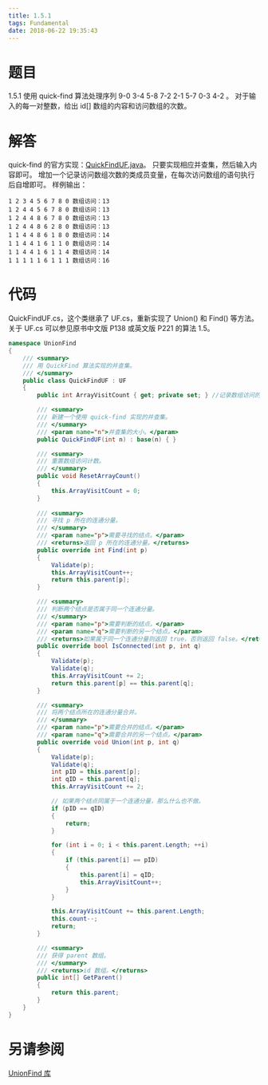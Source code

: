 ```yaml
---
title: 1.5.1
tags: Fundamental
date: 2018-06-22 19:35:43
---
```


# 题目

1.5.1
使用 quick-find 算法处理序列 9-0 3-4 5-8 7-2 2-1 5-7 0-3 4-2 。 
对于输入的每一对整数，给出 id[] 数组的内容和访问数组的次数。

# 解答

quick-find 的官方实现：[QuickFindUF.java](http://algs4.cs.princeton.edu/15uf/QuickFindUF.java.html)。
只要实现相应并查集，然后输入内容即可。
增加一个记录访问数组次数的类成员变量，在每次访问数组的语句执行后自增即可。
样例输出：

```
1 2 3 4 5 6 7 8 0 数组访问：13
1 2 4 4 5 6 7 8 0 数组访问：13
1 2 4 4 8 6 7 8 0 数组访问：13
1 2 4 4 8 6 2 8 0 数组访问：13
1 1 4 4 8 6 1 8 0 数组访问：14
1 1 4 4 1 6 1 1 0 数组访问：14
1 1 4 4 1 6 1 1 4 数组访问：14
1 1 1 1 1 6 1 1 1 数组访问：16
```

# 代码

QuickFindUF.cs，这个类继承了 UF.cs，重新实现了 Union() 和 Find() 等方法。
关于 UF.cs 可以参见原书中文版 P138 或英文版 P221 的算法 1.5。

```csharp
namespace UnionFind
{
    /// <summary>
    /// 用 QuickFind 算法实现的并查集。
    /// </summary>
    public class QuickFindUF : UF
    {
        public int ArrayVisitCount { get; private set; } //记录数组访问的次数。

        /// <summary>
        /// 新建一个使用 quick-find 实现的并查集。
        /// </summary>
        /// <param name="n">并查集的大小。</param>
        public QuickFindUF(int n) : base(n) { }

        /// <summary>
        /// 重置数组访问计数。
        /// </summary>
        public void ResetArrayCount()
        {
            this.ArrayVisitCount = 0;
        }
        
        /// <summary>
        /// 寻找 p 所在的连通分量。
        /// </summary>
        /// <param name="p">需要寻找的结点。</param>
        /// <returns>返回 p 所在的连通分量。</returns>
        public override int Find(int p)
        {
            Validate(p);
            this.ArrayVisitCount++;
            return this.parent[p];
        }

        /// <summary>
        /// 判断两个结点是否属于同一个连通分量。
        /// </summary>
        /// <param name="p">需要判断的结点。</param>
        /// <param name="q">需要判断的另一个结点。</param>
        /// <returns>如果属于同一个连通分量则返回 true，否则返回 false。</returns>
        public override bool IsConnected(int p, int q)
        {
            Validate(p);
            Validate(q);
            this.ArrayVisitCount += 2;
            return this.parent[p] == this.parent[q];
        }

        /// <summary>
        /// 将两个结点所在的连通分量合并。
        /// </summary>
        /// <param name="p">需要合并的结点。</param>
        /// <param name="q">需要合并的另一个结点。</param>
        public override void Union(int p, int q)
        {
            Validate(p);
            Validate(q);
            int pID = this.parent[p];
            int qID = this.parent[q];
            this.ArrayVisitCount += 2;

            // 如果两个结点同属于一个连通分量，那么什么也不做。
            if (pID == qID)
            {
                return;
            }

            for (int i = 0; i < this.parent.Length; ++i)
            {
                if (this.parent[i] == pID)
                {
                    this.parent[i] = qID;
                    this.ArrayVisitCount++;
                }
            }

            this.ArrayVisitCount += this.parent.Length;
            this.count--;
            return;
        }

        /// <summary>
        /// 获得 parent 数组。
        /// </summary>
        /// <returns>id 数组。</returns>
        public int[] GetParent()
        {
            return this.parent;
        }
    }
}
```

# 另请参阅

[UnionFind 库](https://alg4.ikesnowy.com/docs/api/UnionFind.html)